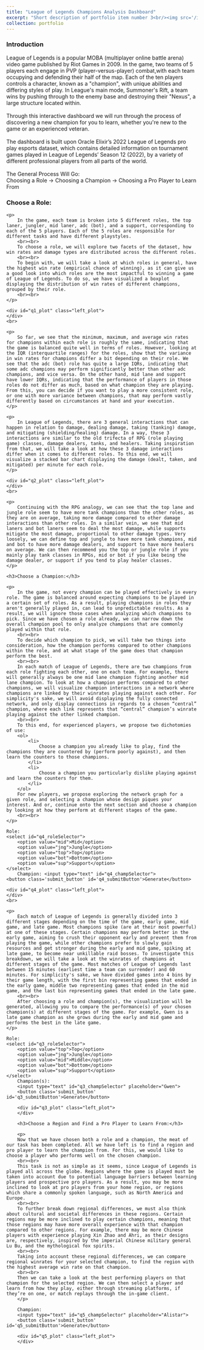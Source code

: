 ```yaml
---
title: "League of Legends Champions Analysis Dashboard"
excerpt: "Short description of portfolio item number 3<br/><img src='/images/500x300.png'>"
collection: portfolio
---
```


<script type="text/javascript" src="../../../../scripts/app.js"></script>  
<link rel="stylesheet" href="styles.css">
<script src="https://d3js.org/d3.v7.min.js"></script>
<script src="https://d3js.org/topojson.v1.min.js"></script>
<script src="https://d3js.org/d3-selection-multi.v1.min.js"></script>
<script src="https://cdnjs.cloudflare.com/ajax/libs/d3-legend/2.25.6/d3-legend.min.js"></script>
<script src="//code.jquery.com/jquery.js"></script>

<meta http-equiv="Permissions-Policy" content="interest-cohort=()">

<style>

.submit_button {
    <!-- display: inline-block; -->
    width: 100%;
    padding: 0.25em;
    margin-bottom: 0.5em;
    color: #494e52;
    background-color: #fff;
    border: 1px solid #ccc;
    border-radius: 4px;
    box-shadow: 0 1px 1px rgba(0,0,0,0.125);
}

div.tooltip{
    position: absolute;
    text-align: left;
    width: "fit-content";
    height: "fit-content";
    padding: 5px;
    background: white;
    pointer-events: none;
    }

</style>

<h3>Introduction</h3>
<p>
    League of Legends is a popular MOBA (multiplayer online battle arena) video game published by Riot Games in 2009. In the game, two teams of 5 players each engage in PVP (player-versus-player) combat,with each team occupying and defending their half of the map. Each of the ten players controls a character, known as a "champion", with unique abilities and differing styles of play. In League's main mode, Summoner's Rift, a team wins by pushing through to the enemy base and destroying their "Nexus", a large structure located within.
    <br><br>
    Through this interactive dashboard we will run through the process of discovering a new champion for you to learn, whether you're new to the game or an experienced veteran. 
    <br><br>
    The dashboard is built upon Oracle Elixir’s 2022 League of Legends pro play esports dataset, which contains detailed information on tournament games played in League of Legends’ Season 12 (2022), by a variety of different professional players from all parts of the world.
    <br><br>
    The General Process Will Go:
    <br>
    Choosing a Role -> Choosing a Champion -> Choosing a Pro Player to Learn From
</p>

<div id="q1">
    <h3>Choose a Role:</h3>

    <p>
        In the game, each team is broken into 5 different roles, the top laner, jungler, mid laner, adc (bot), and a support, corresponding to each of the 5 players. Each of the 5 roles are responsible for different tasks and have different playstyles. 
        <br><br>
        To choose a role, we will explore two facets of the dataset, how win rates and damage types are distributed across the different roles.
        <br><br>
        To begin with, we will take a look at which roles in general, have the highest win rate (empirical chance of winning), as it can give us a good look into which roles are the most impactful to winning a game of League of Legends. To do so, we have visualized a boxplot displaying the distribution of win rates of different champions, grouped by their role.
        <br><br>
    </p>
    
    <div id="q1_plot" class="left_plot">
    </div>
    <br>

    <p>
        So far, we see that the minimum, maximum, and average win rates for champions within each role is roughly the same, indicating that the game is balanced quite well in terms of roles. However, looking at the IQR (interquartile ranges) for the roles, show that the variance in win rates for champions differ a bit depending on their role. We see that the adc (bot) role has quite a large IQRs, indicating that some adc champions may perform significantly better than other adc champions, and vice versa. On the other hand, mid lane and support have lower IQRs, indicating that the performance of players in those roles do not differ as much, based on what champion they are playing. From this, you can decide if you want to play a more consistent role, or one with more variance between champions, that may perform vastly differently based on circumstances at hand and your execution.
    </p>

</div>

<div id="q2">

    <p>
        In League of Legends, there are 3 general interactions that can happen in relation to damage, dealing damage, taking (tanking) damage, and mitigating (shielding/healing) damage. In a way, these 3 interactions are similar to the old trifecta of RPG (role playing game) classes, damage dealers, tanks, and healers. Taking inspiration from that, we will take a look at how these 3 damage interactions differ when it comes to different roles. To this end, we will visualize a stacked bar chart displaying the damage (dealt, taken, and mitigated) per minute for each role.
    </p>

    <div id="q2_plot" class="left_plot">
    </div>
    <br>

    <p>
        Continuing with the RPG analogy, we can see that the top lane and jungle role seem to have more tank champions than the other roles, as they are on average, taking more damage compared to other damage interactions than other roles. In a similar vein, we see that mid laners and bot laners seem to deal the most damage, while supports mitigate the most damage, proportional to other damage types. Very loosely, we can define top and jungle to have more tank champions, mid and bot to have more damage dealers, and support to have more healers on average. We can then recommend you the top or jungle role if you mainly play tank classes in RPGs, mid or bot if you like being the damage dealer, or support if you tend to play healer classes. 
    </p>

</div>


<div id="q4">

    <h3>Choose a Champion:</h3>

    <p>
        In the game, not every champion can be played effectively in every role. The game is balanced around expecting champions to be played in a certain set of roles. As a result, playing champions in roles they aren't generally played in, can lead to unpredictable results. As a result, we will ignore those cases when analyzing which champions to pick. Since we have chosen a role already, we can narrow down the overall champion pool to only analyze champions that are commonly played within that role. 
        <br><br>
        To decide which champion to pick, we will take two things into consideration, how the champion performs compared to other champions within the role, and at what stage of the game does that champion perform the best. 
        <br><br>
        In each match of League of Legends, there are two champions from each role fighting each other, one on each team. For example, there will generally always be one mid lane champion fighting another mid lane champion. To look at how a champion performs compared to other champions, we will visualize champion interactions in a network where champions are linked by their winrates playing against each other. For simplicity's sake, we will avoid displaying the fully connected network, and only display connections in regards to a chosen “central” champion, where each link represents that “central” champion’s winrate playing against the other linked champion.
        <br><br>
        To this end, for experienced players, we propose two dichotomies of use:
        <ol>
            <li>
                Choose a champion you already like to play, find the champions they are countered by (perform poorly against), and then learn the counters to those champions.
            </li>
            <li>
                Choose a champion you particularly dislike playing against and learn the counters for them.
            </li>
        </ol>
        For new players, we propose exploring the network graph for a given role, and selecting a champion whose design piques your interest. And or, continue onto the next section and choose a champion by looking at how they perform at different stages of the game. 
        <br><br>
    </p>
    
    Role:
    <select id="q4_roleSelector">
        <option value="mid">Mid</option>
        <option value="jng">Jungle</option>
        <option value="top">Top</option>
        <option value="bot">Bottom</option>
        <option value="sup">Support</option>
    </select>
        Champion: <input type="text" id="q4_champSelector">
    <button class='submit_button' id='q4_submitButton'>Generate</button>

    <div id="q4_plot" class="left_plot">
    </div>
    <br>

</div>


<div id="q3">

    <p>
        Each match of League of Legends is generally divided into 3 different stages depending on the time of the game, early game, mid game, and late game. Most champions spike (are at their most powerful) at one of these stages. Certain champions may perform better in the early game, aiming to crush their opponent early and prevent them from playing the game, while other champions prefer to slowly gain resources and get stronger during the early and mid game, spiking at late game, to become near unkillable raid bosses. To investigate this breakdown, we will take a look at the winrates of champions at different stages of the game. Most matches of League of Legends last between 15 minutes (earliest time a team can surrender) and 60 minutes. For simplicity's sake, we have divided games into 4 bins by their game length, with the first bin representing games that ended in the early game, middle two representing games that ended in the mid game, and the last bin representing games that ended in the late game.
        <br><br>
        After choosing a role and champion(s), the visualization will be generated, allowing you to compare the performance(s) of your chosen champion(s) at different stages of the game. For example, Gwen is a late game champion as she grows during the early and mid game and performs the best in the late game.
    </p>

    Role:
    <select id="q3_roleSelector">
        <option value="top">Top</option>
        <option value="jng">Jungle</option>
        <option value="mid">Middle</option>
        <option value="bot">Bottom</option>
        <option value="sup">Support</option>
    </select>
        Champion(s): 
        <input type="text" id="q3_champSelector" placeholder="Gwen">
        <button class='submit_button' id='q3_submitButton'>Generate</button>

        <div id="q3_plot" class="left_plot">
        </div>

</div>


<div id="q5">

        <h3>Choose a Region and Find a Pro Player to Learn From:</h3>

        <p>
        Now that we have chosen both a role and a champion, the meat of our task has been completed. All we have left is to find a region and pro player to learn the champion from. For this, we would like to choose a player who performs well on the chosen champion. 
        <br><br>
        This task is not as simple as it seems, since League of Legends is played all across the globe. Regions where the game is played must be taken into account due to potential language barriers between learning players and prospective pro players. As a result, you may be more inclined to look at pro players from your home region, or regions which share a commonly spoken language, such as North America and Europe.
        <br><br>
        To further break down regional differences, we must also think about cultural and societal differences in these regions. Certain regions may be more inclined to play certain champions, meaning that those regions may have more overall experience with that champion compared to other regions. For example, there may be more Chinese players with experience playing Xin Zhao and Ahri, as their designs are, respectively, inspired by the imperial Chinese military general Lu Bu, and the mythological fox spirits.
        <br><br>
        Taking into account these regional differences, we can compare regional winrates for your selected champion, to find the region with the highest average win rate on that champion.
        <br><br>
        Then we can take a look at the best performing players on that champion for the selected region. We can then select a player and learn from how they play, either through streaming platforms, if they’re on one, or match replays through the in-game client.
        </p>

        Champion: 
        <input type="text" id="q5_champSelector" placeholder="Alistar">
        <button class='submit_button' id='q5_submitButton'>Generate</button>

        <div id="q5_plot" class="left_plot">
        </div>

</div>

<script>
    final_project()
</script>

